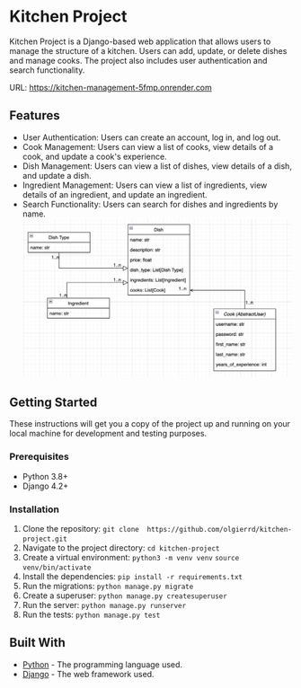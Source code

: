 # Kitchen Project

Kitchen Project is a Django-based web application that allows users to manage the structure of a kitchen. Users can add, update, or delete dishes and manage cooks. The project also includes user authentication and search functionality.

URL: https://kitchen-management-5fmp.onrender.com
## Features

- User Authentication: Users can create an account, log in, and log out.
- Cook Management: Users can view a list of cooks, view details of a cook, and update a cook's experience.
- Dish Management: Users can view a list of dishes, view details of a dish, and update a dish.
- Ingredient Management: Users can view a list of ingredients, view details of an ingredient, and update an ingredient.
- Search Functionality: Users can search for dishes and ingredients by name.
![kitchen-data-structure.png](kitchen-data-structure.png)
## Getting Started
These instructions will get you a copy of the project up and running on your local machine for development and testing purposes.

### Prerequisites

- Python 3.8+
- Django 4.2+

### Installation

1. Clone the repository:
`git clone  https://github.com/olgierrd/kitchen-project.git`
2. Navigate to the project directory:
`cd kitchen-project`
3. Create a virtual environment:
`python3 -m venv venv`
`source venv/bin/activate`
4. Install the dependencies:
`pip install -r requirements.txt`
5. Run the migrations:
`python manage.py migrate`
6. Create a superuser:
`python manage.py createsuperuser`
7. Run the server:
`python manage.py runserver`
8. Run the tests:
`python manage.py test`
## Built With

- [Python](https://www.python.org/) - The programming language used.
- [Django](https://www.djangoproject.com/) - The web framework used.
